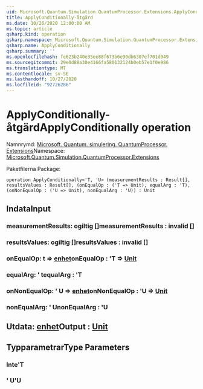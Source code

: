 ```yaml
---
uid: Microsoft.Quantum.Simulation.QuantumProcessor.Extensions.ApplyConditionally
title: ApplyConditionally-åtgärd
ms.date: 10/26/2020 12:00:00 AM
ms.topic: article
qsharp.kind: operation
qsharp.namespace: Microsoft.Quantum.Simulation.QuantumProcessor.Extensions
qsharp.name: ApplyConditionally
qsharp.summary: ''
ms.openlocfilehash: fe623b240e35ee88f673b6e90db6307ef701d049
ms.sourcegitcommit: 29e0d88a30e4166fa580132124b0eb57e1f0e986
ms.translationtype: MT
ms.contentlocale: sv-SE
ms.lasthandoff: 10/27/2020
ms.locfileid: "92726286"
---
```

# <a name="applyconditionally-operation"></a><span data-ttu-id="4eddf-102">ApplyConditionally-åtgärd</span><span class="sxs-lookup"><span data-stu-id="4eddf-102">ApplyConditionally operation</span></span>

<span data-ttu-id="4eddf-103">Namnrymd: [Microsoft. Quantum. simulering. QuantumProcessor. Extensions](xref:Microsoft.Quantum.Simulation.QuantumProcessor.Extensions)</span><span class="sxs-lookup"><span data-stu-id="4eddf-103">Namespace: [Microsoft.Quantum.Simulation.QuantumProcessor.Extensions](xref:Microsoft.Quantum.Simulation.QuantumProcessor.Extensions)</span></span>

<span data-ttu-id="4eddf-104">Paketfilerna [](https://nuget.org/packages/)</span><span class="sxs-lookup"><span data-stu-id="4eddf-104">Package: [](https://nuget.org/packages/)</span></span>




```qsharp
operation ApplyConditionally<'T, 'U> (measurementResults : Result[], resultsValues : Result[], (onEqualOp : ('T => Unit), equalArg : 'T), (onNonEqualOp : ('U => Unit), nonEqualArg : 'U)) : Unit
```


## <a name="input"></a><span data-ttu-id="4eddf-105">Indata</span><span class="sxs-lookup"><span data-stu-id="4eddf-105">Input</span></span>

### <a name="measurementresults--__invalidresult__"></a><span data-ttu-id="4eddf-106">measurementResults: __ogiltig <Result>__ []</span><span class="sxs-lookup"><span data-stu-id="4eddf-106">measurementResults : __invalid<Result>__ []</span></span>




### <a name="resultsvalues--__invalidresult__"></a><span data-ttu-id="4eddf-107">resultsValues: __ogiltig <Result>__ []</span><span class="sxs-lookup"><span data-stu-id="4eddf-107">resultsValues : __invalid<Result>__ []</span></span>




### <a name="onequalop--t--unit"></a><span data-ttu-id="4eddf-108">onEqualOp: t => [enhet](xref:microsoft.quantum.lang-ref.unit)</span><span class="sxs-lookup"><span data-stu-id="4eddf-108">onEqualOp : 'T => [Unit](xref:microsoft.quantum.lang-ref.unit)</span></span> 




### <a name="equalarg--t"></a><span data-ttu-id="4eddf-109">equalArg: ' t</span><span class="sxs-lookup"><span data-stu-id="4eddf-109">equalArg : 'T</span></span>




### <a name="onnonequalop--u--unit"></a><span data-ttu-id="4eddf-110">onNonEqualOp: ' U => [enhet](xref:microsoft.quantum.lang-ref.unit)</span><span class="sxs-lookup"><span data-stu-id="4eddf-110">onNonEqualOp : 'U => [Unit](xref:microsoft.quantum.lang-ref.unit)</span></span> 




### <a name="nonequalarg--u"></a><span data-ttu-id="4eddf-111">nonEqualArg: ' U</span><span class="sxs-lookup"><span data-stu-id="4eddf-111">nonEqualArg : 'U</span></span>





## <a name="output--unit"></a><span data-ttu-id="4eddf-112">Utdata: [enhet](xref:microsoft.quantum.lang-ref.unit)</span><span class="sxs-lookup"><span data-stu-id="4eddf-112">Output : [Unit](xref:microsoft.quantum.lang-ref.unit)</span></span>



## <a name="type-parameters"></a><span data-ttu-id="4eddf-113">Typparametrar</span><span class="sxs-lookup"><span data-stu-id="4eddf-113">Type Parameters</span></span>

### <a name="t"></a><span data-ttu-id="4eddf-114">Inte</span><span class="sxs-lookup"><span data-stu-id="4eddf-114">'T</span></span>


### <a name="u"></a><span data-ttu-id="4eddf-115">' U</span><span class="sxs-lookup"><span data-stu-id="4eddf-115">'U</span></span>


